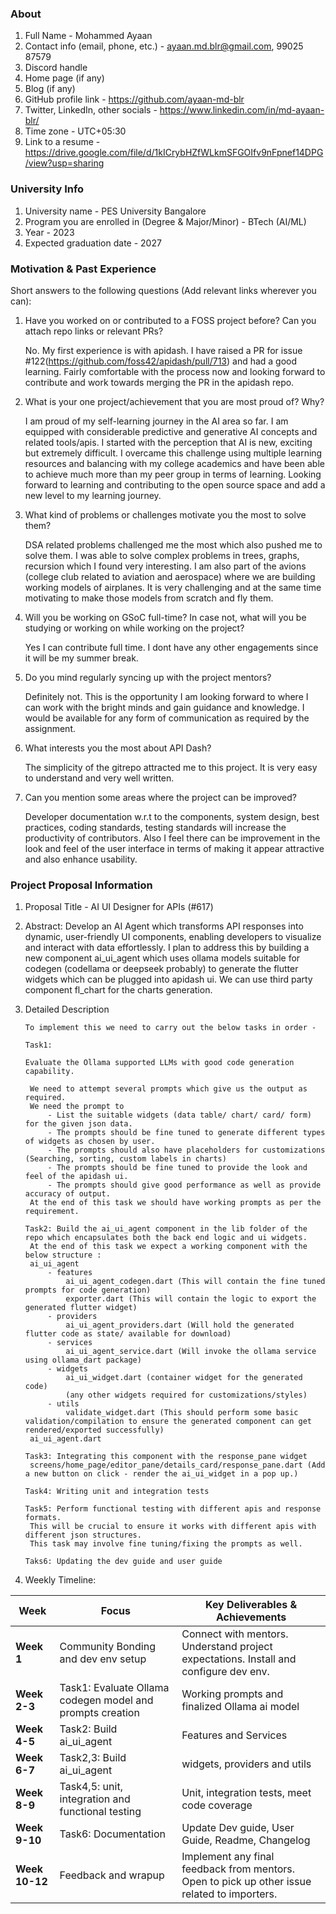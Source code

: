 ### About

1. Full Name - Mohammed Ayaan
2. Contact info (email, phone, etc.) - ayaan.md.blr@gmail.com, 99025 87579
3. Discord handle
4. Home page (if any)
5. Blog (if any)
6. GitHub profile link - https://github.com/ayaan-md-blr
7. Twitter, LinkedIn, other socials - https://www.linkedin.com/in/md-ayaan-blr/
8. Time zone - UTC+05:30
9. Link to a resume - https://drive.google.com/file/d/1kICrybHZfWLkmSFGOIfv9nFpnef14DPG/view?usp=sharing

### University Info

1. University name - PES University Bangalore
2. Program you are enrolled in (Degree & Major/Minor) - BTech (AI/ML)
3. Year - 2023
4. Expected graduation date - 2027

### Motivation & Past Experience

Short answers to the following questions (Add relevant links wherever you can):

1. Have you worked on or contributed to a FOSS project before? Can you attach repo links or relevant PRs?

   No. My first experience is with apidash. I have raised a PR for issue #122(https://github.com/foss42/apidash/pull/713) and
   had a good learning. Fairly comfortable with the process now
   and looking forward to contribute and work towards merging the PR in the apidash repo.

2. What is your one project/achievement that you are most proud of? Why?

   I am proud of my self-learning journey in the AI area so far. I am equipped with considerable predictive and generative AI concepts and related tools/apis.
   I started with the perception that AI is new, exciting but extremely difficult. I overcame this challenge using multiple learning resources and balancing with
   my college academics and have been able to achieve much more than my peer group in terms of learning.
   Looking forward to learning and contributing to the open source space and add a new level to my learning journey.

3. What kind of problems or challenges motivate you the most to solve them?

   DSA related problems challenged me the most which also pushed me to solve them. I was able to solve complex problems in trees, graphs,
   recursion which I found very interesting.
   I am also part of the avions (college club related to aviation and aerospace) where we are building working models of airplanes. It is very challenging and at the
   same time motivating to make those models from scratch and fly them.

4. Will you be working on GSoC full-time? In case not, what will you be studying or working on while working on the project?

   Yes I can contribute full time. I dont have any other engagements since it will be my summer break.

5. Do you mind regularly syncing up with the project mentors?

   Definitely not. This is the opportunity I am looking forward to where I can work with the bright minds and gain guidance and knowledge. I would be available for
   any form of communication as required by the assignment.

6. What interests you the most about API Dash?

   The simplicity of the gitrepo attracted me to this project. It is very easy to understand and very well written.

7. Can you mention some areas where the project can be improved?

   Developer documentation w.r.t to the components, system design, best practices, coding standards, testing standards will increase the productivity of contributors.
   Also I feel there can be improvement in the look and feel of the user interface in terms of making it appear attractive and also enhance usability.

### Project Proposal Information

1. Proposal Title - AI UI Designer for APIs (#617)
2. Abstract:
   Develop an AI Agent which transforms API responses into dynamic, user-friendly UI components, enabling developers to visualize and interact with data effortlessly.
   I plan to address this by building a new component ai_ui_agent which uses ollama models suitable for codegen (codellama or deepseek probably) to generate the flutter
   widgets which can be plugged into apidash ui. We can use third party component fl_chart for the charts generation.
3. Detailed Description

   ```
   To implement this we need to carry out the below tasks in order -

   Task1:

   Evaluate the Ollama supported LLMs with good code generation capability.

   	We need to attempt several prompts which give us the output as required.
   	We need the prompt to
   		- List the suitable widgets (data table/ chart/ card/ form) for the given json data.
   		- The prompts should be fine tuned to generate different types of widgets as chosen by user.
   		- The prompts should also have placeholders for customizations (Searching, sorting, custom labels in charts)
   		- The prompts should be fine tuned to provide the look and feel of the apidash ui.
   		- The prompts should give good performance as well as provide accuracy of output.
   	At the end of this task we should have working prompts as per the requirement.

   Task2: Build the ai_ui_agent component in the lib folder of the repo which encapsulates both the back end logic and ui widgets.
   	At the end of this task we expect a working component with the below structure :
   	ai_ui_agent
   		- features
   			ai_ui_agent_codegen.dart (This will contain the fine tuned prompts for code generation)
   			exporter.dart (This will contain the logic to export the generated flutter widget)
   		- providers
   			ai_ui_agent_providers.dart (Will hold the generated flutter code as state/ available for download)
   		- services
   			ai_ui_agent_service.dart (Will invoke the ollama service using ollama_dart package)
   		- widgets
   			ai_ui_widget.dart (container widget for the generated code)
   			(any other widgets required for customizations/styles)
   		- utils
   			validate_widget.dart (This should perform some basic validation/compilation to ensure the generated component can get rendered/exported successfully)
   	ai_ui_agent.dart

   Task3: Integrating this component with the response_pane widget
   	screens/home_page/editor_pane/details_card/response_pane.dart (Add a new button on click - render the ai_ui_widget in a pop up.)

   Task4: Writing unit and integration tests

   Task5: Perform functional testing with different apis and response formats.
   	This will be crucial to ensure it works with different apis with different json structures.
   	This task may involve fine tuning/fixing the prompts as well.

   Taks6: Updating the dev guide and user guide

   ```

4. Weekly Timeline:

| Week           | Focus                                                     | Key Deliverables & Achievements                                                              |
| -------------- | --------------------------------------------------------- | -------------------------------------------------------------------------------------------- |
| **Week 1**     | Community Bonding and dev env setup                       | Connect with mentors. Understand project expectations. Install and configure dev env.        |
| **Week 2-3**   | Task1: Evaluate Ollama codegen model and prompts creation | Working prompts and finalized Ollama ai model                                                |
| **Week 4-5**   | Task2: Build ai_ui_agent                                  | Features and Services                                                                        |
| **Week 6-7**   | Task2,3: Build ai_ui_agent                                | widgets, providers and utils                                                                 |
| **Week 8-9**   | Task4,5: unit, integration and functional testing         | Unit, integration tests, meet code coverage                                                  |
| **Week 9-10**  | Task6: Documentation                                      | Update Dev guide, User Guide, Readme, Changelog                                              |
| **Week 10-12** | Feedback and wrapup                                       | Implement any final feedback from mentors. Open to pick up other issue related to importers. |
